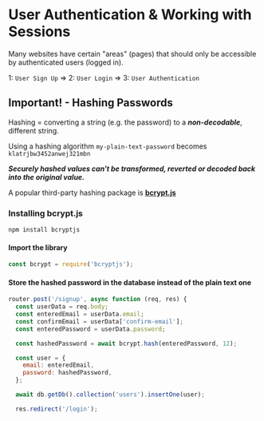 # User Authentication & Working with Sessions

Many websites have certain "areas" (pages) that should only be accessible by authenticated users (logged in).

1: `User Sign Up` => 2: `User Login` => 3: `User Authentication`

## Important! - Hashing Passwords

Hashing = converting a string (e.g. the password) to a _**non-decodable**_, different string.

Using a hashing algorithm `my-plain-text-password` becomes `klatrjbw3452anwej321mbn`

_**Securely hashed values can't be transformed, reverted or decoded back into the original value.**_

A popular third-party hashing package is [**bcrypt.js**](https://www.npmjs.com/package/bcryptjs)

### Installing bcrypt.js

`npm install bcryptjs`

#### Import the library

```javascript
const bcrypt = require('bcryptjs');
```

#### Store the hashed password in the database instead of the plain text one

```javascript
router.post('/signup', async function (req, res) {
  const userData = req.body;
  const enteredEmail = userData.email;
  const confirmEmail = userData['confirm-email'];
  const enteredPassword = userData.password;

  const hashedPassword = await bcrypt.hash(enteredPassword, 12);

  const user = {
    email: enteredEmail,
    password: hashedPassword,
  };

  await db.getDb().collection('users').insertOne(user);

  res.redirect('/login');
```
